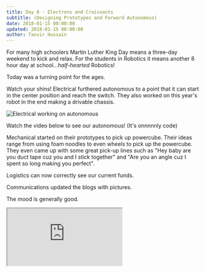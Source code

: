 ```yaml
---
title: Day 8 - Electrons and Croissants
subtitle: (Designing Prototypes and Forward Autonomous)
date: 2018-01-15 00:00:00
updated: 2018-01-15 00:00:00
author: Tanvir Hussain
---
```


For many high schoolers Martin Luther King Day means a three-day weekend to kick and relax. For the students in Robotics it means another 8 hour day at school...*half-hearted* Robotics!

Today was a turning point for the ages.

Watch your shins! Electrical furthered autonomous to a point that it can start in the center position and reach the switch. They also worked on this year's robot in the end making a drivable chassis.

![Electrical working on autonomous](/images/20180115/electrical.JPG)

Watch the video below to see our autonomous! (It's onnnnnly code)

Mechanical started on their prototypes to pick up powercube. Their ideas range from using foam noodles to even wheels to pick up the powercube. They even came up with some great pick-up lines such as "Hey baby are you duct tape cuz you and I stick together" and "Are you an angle cuz I spent so long making you perfect".

Logistics can now correctly see our current funds.

Communications updated the blogs with pictures.

The mood is generally good.

<div class="videowrapper">
  <iframe
  src = "https://www.youtube.com/embed/j_XL0N1Axl0" allowfullscreen></iframe>
</div>

